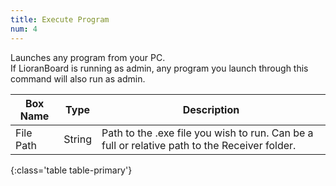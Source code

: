 ```yaml
---
title: Execute Program
num: 4
---
```


Launches any program from your PC.\
If LioranBoard is running as admin, any program you launch through this command will also run as admin.

| Box Name | Type | Description | 
|-------|--------|--------
|File Path|	String|	Path to the .exe file you wish to run. Can be a full or relative path to the Receiver folder.
{:class='table table-primary'}









